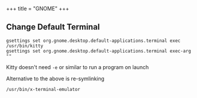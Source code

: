+++
title = "GNOME"
+++

## Change Default Terminal

```
gsettings set org.gnome.desktop.default-applications.terminal exec /usr/bin/kitty
gsettings set org.gnome.desktop.default-applications.terminal exec-arg ""
```

Kitty doesn't need `-e` or similar to run a program on launch

Alternative to the above is re-symlinking

```
/usr/bin/x-terminal-emulator
```
